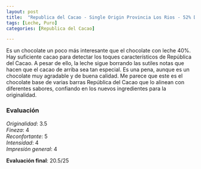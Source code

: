 ```yaml
---
layout: post
title:  "Republica del Cacao - Single Origin Provincia Los Rios - 52% Dark Milk chocolate"
tags: [Leche, Puro] 
categories: [Republica del Cacao]

---
```


Es un chocolate un poco más interesante que el chocolate con leche 40%. Hay suficiente cacao para detectar los toques característicos de República del Cacao. A pesar de ello, la leche sigue borrando las sutiles notas que hacen que el cacao de arriba sea tan especial. Es una pena, aunque es un chocolate muy agradable y de buena calidad. 
Me parece que este es el chocolate base de varias barras República del Cacao que lo alinean con diferentes sabores, confiando en los nuevos ingredientes para la originalidad.

### Evaluación

_Originalidad_: 3.5  
_Fineza_: 4  
_Reconfortante_: 5  
_Intensidad_: 4  
_Impresión general_: 4

**Evaluación final**: 20.5/25
